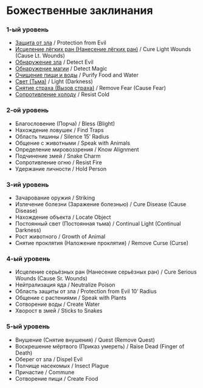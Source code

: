 # Божественные заклинания

### 1-ый уровень

- [Защита от зла](divine-spells/protection-from-evil.md) / Protection from Evil
- [Исцеление лёгких ран (Нанесение лёгких ран)](divine-spells/cure-light-wounds.md) / Cure Light Wounds (Cause Lt. Wounds)
- [Обнаружение зла](divine-spells/detect-evil.md) / Detect Evil
- [Обнаружение магии](divine-spells/detect-magic.md) / Detect Magic
- [Очищение пищи и воды](divine-spells/purify-food-and-water.md) / Purify Food and Water
- [Свет (Тьма)](divine-spells/light.md) / Light (Darkness)
- [Снятие страха (Вызов страха)](divine-spells/remove-fear.md) / Remove Fear (Cause Fear)
- [Сопротивление холоду](divine-spells/resist-cold.md) / Resist Cold

### 2-ой уровень

- Благословение (Порча) / Bless (Blight)
- Нахождение ловушек / Find Traps
- Область тишины / Silence 15’ Radius
- Общение с животными / Speak with Animals
- Определение мировоззрения / Know Alignment
- Подчинение змей / Snake Charm
- Сопротивление огню / Resist Fire
- Удержание личности / Hold Person

### 3-ий уровень

- Зачарование оружия / Striking
- Излечение болезни (Заражение болезнью) / Cure Disease (Cause Disease)
- Нахождение объекта / Locate Object
- Постоянный свет (Постоянная тьма) / Continual Light (Continual Darkness)
- Рост животного / Growth of Animal
- Снятие проклятия (Наложение проклятия) / Remove Curse (Curse)

### 4-ый уровень

- Исцеление серьёзных ран (Нанесение серьёзных ран) / Cure Serious Wounds (Cause Sr. Wounds)
- Нейтрализация яда / Neutralize Poison
- Область защиты от зла / Protection from Evil 10’ Radius
- Общение с растениями / Speak with Plants
- Сотворение воды / Create Water
- Хворост в змей / Sticks to Snakes

### 5-ый уровень

- Внушение (Снятие внушения) / Quest (Remove Quest)
- Воскрешение мёртвого (Приказ умереть) / Raise Dead (Finger of Death)
- Оберег от зла / Dispel Evil
- Полчище насекомых / Insect Plague
- Причастие / Commune
- Сотворение пищи / Create Food